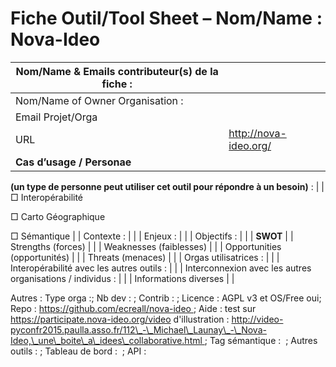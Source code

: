 Fiche Outil/Tool Sheet – Nom/Name : Nova-Ideo
=============================================

| Nom/Name & Emails contributeur(s) de la fiche :                               |                       |
|-------------------------------------------------------------------------------|-----------------------|
| Nom/Name of Owner Organisation :                                              |                       |
| Email Projet/Orga                                                             |                       |
| URL                                                                           | http://nova-ideo.org/ |
| **Cas d’usage / Personae**                                                    
                                                                                
 **(un type de personne peut utiliser cet outil pour répondre à un besoin)** :  |
| □ Interopérabilité                                                            
                                                                                
 □ Carto Géographique                                                           
                                                                                
 □ Sémantique                                                                   |
| Contexte :                                                                    |                       |
| Enjeux :                                                                      |                       |
| Objectifs :                                                                   |                       |
| **SWOT**                                                                      |
| Strengths (forces)                                                            |                       |
| Weaknesses (faiblesses)                                                       |                       |
| Opportunities (opportunités)                                                  |                       |
| Threats (menaces)                                                             |                       |
| Orgas utilisatrices :                                                         |                       |
| Interopérabilité avec les autres outils :                                     |                       |
| Interconnexion avec les autres organisations / individus :                    |                       |
| Informations diverses                                                         |                       |

Autres : Type orga :; Nb dev : ; Contrib : ; Licence : AGPL v3 et OS/Free oui; Repo : https://github.com/ecreall/nova-ideo ; Aide : test sur https://participate.nova-ideo.org/video d'illustration : http://video-pyconfr2015.paulla.asso.fr/112\_-\_Michael\_Launay\_-\_Nova-Ideo,\_une\_boite\_a\_idees\_collaborative.html ; Tag sémantique :  ; Autres outils : ; Tableau de bord :  ; API :
